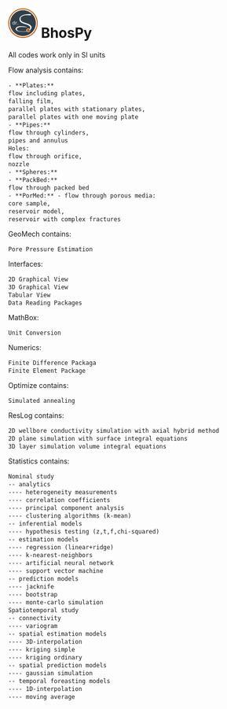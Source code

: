 # <a href=""><img alt="NumPy" src="/interfaces/webpage/static/img/myLogo.png" height="60"></a> BhosPy

All codes work only in SI units

Flow analysis contains:

    - **Plates:**
    flow including plates,
    falling film,
    parallel plates with stationary plates,
    parallel plates with one moving plate
    - **Pipes:**
    flow through cylinders,
    pipes and annulus
    Holes:
    flow through orifice,
    nozzle
    - **Spheres:**
    - **PackBed:**
    flow through packed bed
    - **PorMed:** - flow through porous media:
    core sample,
    reservoir model,
    reservoir with complex fractures

GeoMech contains:

    Pore Pressure Estimation

Interfaces:

    2D Graphical View
    3D Graphical View
    Tabular View
    Data Reading Packages

MathBox:

    Unit Conversion

Numerics:

    Finite Difference Packaga
    Finite Element Package

Optimize contains:

    Simulated annealing

ResLog contains:
    
    2D wellbore conductivity simulation with axial hybrid method
    2D plane simulation with surface integral equations
    3D layer simulation volume integral equations

Statistics contains:

    Nominal study
    -- analytics
    ---- heterogeneity measurements
    ---- correlation coefficients
    ---- principal component analysis
    ---- clustering algorithms (k-mean)
    -- inferential models
    ---- hypothesis testing (z,t,f,chi-squared)
    -- estimation models
    ---- regression (linear+ridge)
    ---- k-nearest-neighbors
    ---- artificial neural network
    ---- support vector machine
    -- prediction models
    ---- jacknife
    ---- bootstrap
    ---- monte-carlo simulation
    Spatiotemporal study
    -- connectivity
    ---- variogram
    -- spatial estimation models
    ---- 3D-interpolation
    ---- kriging simple
    ---- kriging ordinary
    -- spatial prediction models
    ---- gaussian simulation
    -- temporal foreasting models
    ---- 1D-interpolation
    ---- moving average
